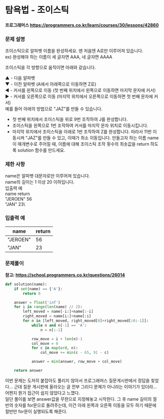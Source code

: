 # 탐욕법 - 조이스틱
#### 프로그래머스 https://programmers.co.kr/learn/courses/30/lessons/42860

### 문제 설명
조이스틱으로 알파벳 이름을 완성하세요. 맨 처음엔 A로만 이루어져 있습니다.\
ex) 완성해야 하는 이름이 세 글자면 AAA, 네 글자면 AAAA

조이스틱을 각 방향으로 움직이면 아래와 같습니다.

▲ - 다음 알파벳\
▼ - 이전 알파벳 (A에서 아래쪽으로 이동하면 Z로)\
◀ - 커서를 왼쪽으로 이동 (첫 번째 위치에서 왼쪽으로 이동하면 마지막 문자에 커서)\
▶ - 커서를 오른쪽으로 이동 (마지막 위치에서 오른쪽으로 이동하면 첫 번째 문자에 커서)\
예를 들어 아래의 방법으로 "JAZ"를 만들 수 있습니다.

- 첫 번째 위치에서 조이스틱을 위로 9번 조작하여 J를 완성합니다.
- 조이스틱을 왼쪽으로 1번 조작하여 커서를 마지막 문자 위치로 이동시킵니다.
- 마지막 위치에서 조이스틱을 아래로 1번 조작하여 Z를 완성합니다.
따라서 11번 이동시켜 "JAZ"를 만들 수 있고, 이때가 최소 이동입니다.
만들고자 하는 이름 name이 매개변수로 주어질 때, 이름에 대해 조이스틱 조작 횟수의 최솟값을 return 하도록 solution 함수를 만드세요.

### 제한 사항
name은 알파벳 대문자로만 이루어져 있습니다.\
name의 길이는 1 이상 20 이하입니다.\
입출력 예\
name	return\
"JEROEN"	56\
"JAN"	23\

### 입출력 예

|name|return|
|---|---|
|"JEROEN"|56|
|"JAN"|23|

### 문제풀이

**참고: https://school.programmers.co.kr/questions/26014**

```python
def solution(name):
    if set(name) == {'A'}:
        return 0

    answer = float('inf')
    for i in range(len(name) // 2):
        left_moved = name[-i:]+name[:-i]
        right_moved = name[i:]+name[:i]
        for n in [left_moved, right_moved[0]+right_moved[:0:-1]]:
            while n and n[-1] == 'A':
                n = n[:-1]

            row_move = i + len(n)-1
            col_move = 0
            for c in map(ord, n):
                col_move += min(c - 65, 91 - c)

            answer = min(answer, row_move + col_move)

    return answer
```

이번 문제는 도저히 붙잡아도 풀리지 않아서 프로그래머스 질문게시판에서 정답을 찾았다... 근데 질문 게시판에 올라오는 글 전부 그리디 문제가 아니라는 이야기가 있더라...
어쩐지 뭔가 접근이 쉽지 않았다고 느꼈다.\
일단 풀이를 보면 answer값을 무한으로 지정해놓고 시작한다. 그 후 name 길이의 절반의 숫자를 for문으로 돌려주는데, 이건 아래 왼쪽과 오른쪽 이동을 모두 하기 때문에
절반만 for문이 실행되도록 해준다.
